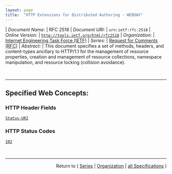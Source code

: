 ```yaml
---
layout: page
title:  "HTTP Extensions for Distributed Authoring - WEBDAV"
---
```


| *Document Name:* | RFC 2518
| *Document URI:* | `urn:ietf:rfc:2518`
| *Online Version:* | [`http://tools.ietf.org/html/rfc2518`](http://tools.ietf.org/html/rfc2518)
| *Organization:* | [Internet Engineering Task Force (IETF)](..  "List of specification series by this organization")
| *Series:* | [Request for Comments (RFC)](.  "List of specifications in this series")
| *Abstract:* | This document specifies a set of methods, headers, and content-types ancillary to HTTP/1.1 for the management of resource properties, creation and management of resource collections, namespace manipulation, and resource locking (collision avoidance).

<br/>
<hr/>

## Specified Web Concepts:

### HTTP Header Fields

[`Status-URI`](/concepts/http-header/Status-URI "The Status-URI response header may be used with the 102 (Processing) status code to inform the client as to the status of a method.")

### HTTP Status Codes

[`102`](/concepts/http-status-code/102 "The 102 (Processing) status code is an interim response used to inform the client that the server has accepted the complete request, but has not yet completed it. This status code SHOULD only be sent when the server has a reasonable expectation that the request will take significant time to complete. As guidance, if a method is taking longer than 20 seconds (a reasonable, but arbitrary value) to process the server SHOULD return a 102 (Processing) response. The server MUST send a final response after the request has been completed.")



<br/>
<hr/>

<p style="text-align: right">Return to ( <a href="./">Series</a> | <a href="../">Organization</a> | <a href="../../">all Specifications</a> )</p>